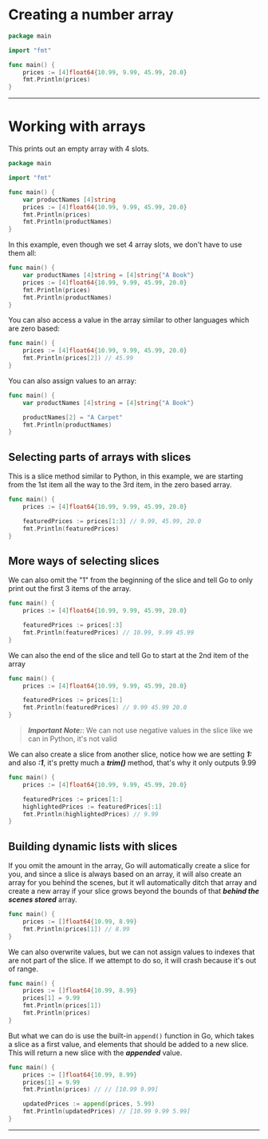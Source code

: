 # Creating a number array

```go
package main

import "fmt"

func main() {
	prices := [4]float64{10.99, 9.99, 45.99, 20.0}
	fmt.Println(prices)
}
```

---

# Working with arrays

This prints out an empty array with 4 slots.

```go
package main

import "fmt"

func main() {
	var productNames [4]string
	prices := [4]float64{10.99, 9.99, 45.99, 20.0}
	fmt.Println(prices)
	fmt.Println(productNames)
}
```

In this example, even though we set 4 array slots, we don't have to use them all:

```go
func main() {
	var productNames [4]string = [4]string{"A Book"}
	prices := [4]float64{10.99, 9.99, 45.99, 20.0}
	fmt.Println(prices)
	fmt.Println(productNames)
}
```

You can also access a value in the array similar to other languages which are zero based:

```go
func main() {
	prices := [4]float64{10.99, 9.99, 45.99, 20.0}
	fmt.Println(prices[2]) // 45.99
}
```

You can also assign values to an array:

```go
func main() {
	var productNames [4]string = [4]string{"A Book"}

	productNames[2] = "A Carpet"
	fmt.Println(productNames)
}
```

## Selecting parts of arrays with slices

This is a slice method similar to Python, in this example, we are starting from the 1st item all the way to the 3rd item, in the zero based array.

```go
func main() {
	prices := [4]float64{10.99, 9.99, 45.99, 20.0}

	featuredPrices := prices[1:3] // 9.99, 45.99, 20.0
	fmt.Println(featuredPrices)
}
```

## More ways of selecting slices

We can also omit the "1" from the beginning of the slice and tell Go to only print out the first 3 items of the array.

```go
func main() {
	prices := [4]float64{10.99, 9.99, 45.99, 20.0}

	featuredPrices := prices[:3]
	fmt.Println(featuredPrices) // 10.99, 9.99 45.99
}
```

We can also the end of the slice and tell Go to start at the 2nd item of the array

```go
func main() {
	prices := [4]float64{10.99, 9.99, 45.99, 20.0}

	featuredPrices := prices[1:]
	fmt.Println(featuredPrices) // 9.99 45.99 20.0
}
```

> **_Important Note:_**: We can not use negative values in the slice like we can in Python, it's not valid

We can also create a slice from another slice, notice how we are setting **_1:_** and also **_:1_**, it's pretty much a **_trim()_** method, that's why it only outputs 9.99

```go
func main() {
	prices := [4]float64{10.99, 9.99, 45.99, 20.0}

	featuredPrices := prices[1:]
	highlightedPrices := featuredPrices[:1]
	fmt.Println(highlightedPrices) // 9.99
}
```

## Building dynamic lists with slices

If you omit the amount in the array, Go will automatically create a slice for you, and since a slice is always based on an array, it will also create an array for you behind the scenes, but it wll automatically ditch that array and create a new array if your slice grows beyond the bounds of that **_behind the scenes stored_** array.

```go
func main() {
	prices := []float64{10.99, 8.99}
	fmt.Println(prices[1]) // 8.99
}
```

We can also overwrite values, but we can not assign values to indexes that are not part of the slice.
If we attempt to do so, it will crash because it's out of range.

```go
func main() {
	prices := []float64{10.99, 8.99}
	prices[1] = 9.99
	fmt.Println(prices[1])
	fmt.Println(prices)
}
```

But what we can do is use the built-in `append()` function in Go, which takes a slice as a first value, and elements that should be added to a new slice. This will return a new slice with the **_appended_** value.

```go
func main() {
	prices := []float64{10.99, 8.99}
	prices[1] = 9.99
	fmt.Println(prices) // // [10.99 9.99]

	updatedPrices := append(prices, 5.99)
	fmt.Println(updatedPrices) // [10.99 9.99 5.99]
}
```

---
